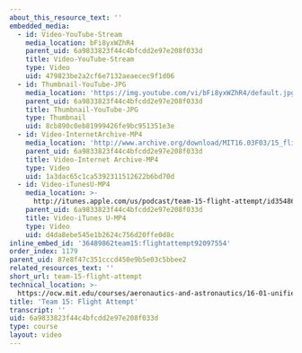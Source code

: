 ```yaml
---
about_this_resource_text: ''
embedded_media:
  - id: Video-YouTube-Stream
    media_location: bFi8yxWZhR4
    parent_uid: 6a9833823f44c4bfcdd2e97e208f033d
    title: Video-YouTube-Stream
    type: Video
    uid: 479823be2a2cf6e7132aeaecec9f1d06
  - id: Thumbnail-YouTube-JPG
    media_location: 'https://img.youtube.com/vi/bFi8yxWZhR4/default.jpg'
    parent_uid: 6a9833823f44c4bfcdd2e97e208f033d
    title: Thumbnail-YouTube-JPG
    type: Thumbnail
    uid: 8cb890c0eb81999426fe9bc951351e3e
  - id: Video-InternetArchive-MP4
    media_location: 'http://www.archive.org/download/MIT16.03F03/15_flight-220k.mp4'
    parent_uid: 6a9833823f44c4bfcdd2e97e208f033d
    title: Video-Internet Archive-MP4
    type: Video
    uid: 1a3dac65c1ca5392311512622b6bd70d
  - id: Video-iTunesU-MP4
    media_location: >-
      http://itunes.apple.com/us/podcast/team-15-flight-attempt/id354868963?i=80690306
    parent_uid: 6a9833823f44c4bfcdd2e97e208f033d
    title: Video-iTunes U-MP4
    type: Video
    uid: d4da8ebe545e1b2624c756d20ffe0d8c
inline_embed_id: '36489862team15:flightattempt92097554'
order_index: 1179
parent_uid: 87e8f47c351cccd450e9b5e03c5bbee2
related_resources_text: ''
short_url: team-15-flight-attempt
technical_location: >-
  https://ocw.mit.edu/courses/aeronautics-and-astronautics/16-01-unified-engineering-i-ii-iii-iv-fall-2005-spring-2006/systems-labs-04/team-15-flight-attempt
title: 'Team 15: Flight Attempt'
transcript: ''
uid: 6a9833823f44c4bfcdd2e97e208f033d
type: course
layout: video
---
```


